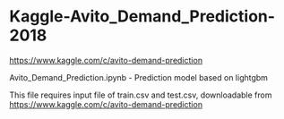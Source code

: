 # Kaggle-Avito_Demand_Prediction-2018
https://www.kaggle.com/c/avito-demand-prediction

Avito_Demand_Prediction.ipynb - Prediction model based on lightgbm

This file requires input file of train.csv and test.csv, downloadable from https://www.kaggle.com/c/avito-demand-prediction

